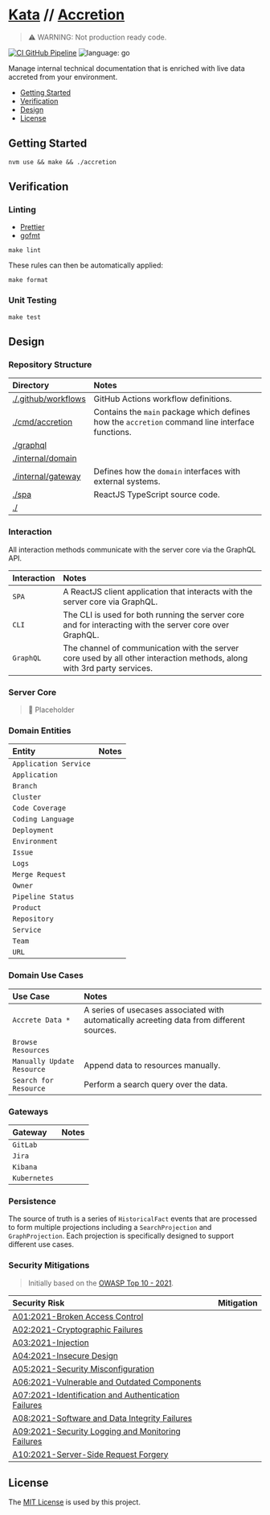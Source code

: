 # [Kata](https://github.com/dbtedman/kata) // [Accretion](https://github.com/dbtedman/kata-accretion)

> ⚠️ WARNING: Not production ready code.

[![CI GitHub Pipeline](https://img.shields.io/github/workflow/status/dbtedman/kata-accretion/ci?style=for-the-badge&logo=github&label=ci)](https://github.com/dbtedman/kata-accretion/actions/workflows/ci.yml)
![language: go](https://img.shields.io/badge/language-go-blue.svg?style=for-the-badge&logo=go)

Manage internal technical documentation that is enriched with live data accreted from your environment.

-   [Getting Started](#getting-started)
-   [Verification](#verification)
-   [Design](#design)
-   [License](#license)

## Getting Started

```shell
nvm use && make && ./accretion
```

## Verification

### Linting

-   [Prettier](https://prettier.io)
-   [gofmt](https://pkg.go.dev/cmd/gofmt)

```shell
make lint
```

These rules can then be automatically applied:

```shell
make format
```

### Unit Testing

```shell
make test
```

## Design

### Repository Structure

| Directory                                  | Notes                                                                                           |
| :----------------------------------------- | :---------------------------------------------------------------------------------------------- |
| [./.github/workflows](./.github/workflows) | GitHub Actions workflow definitions.                                                            |
| [./cmd/accretion](./cmd/accretion)         | Contains the `main` package which defines how the `accretion` command line interface functions. |
| [./graphql](./graphql)                     |                                                                                                 |
| [./internal/domain](./internal/domain)     |                                                                                                 |
| [./internal/gateway](./internal/gateway)   | Defines how the `domain` interfaces with external systems.                                      |
| [./spa](./spa)                             | ReactJS TypeScript source code.                                                                 |
| [./](./)                                   |                                                                                                 |

### Interaction

All interaction methods communicate with the server core via the GraphQL API.

| Interaction | Notes                                                                                                                   |
| :---------- | :---------------------------------------------------------------------------------------------------------------------- |
| `SPA`       | A ReactJS client application that interacts with the server core via GraphQL.                                           |
| `CLI`       | The CLI is used for both running the server core and for interacting with the server core over GraphQL.                 |
| `GraphQL`   | The channel of communication with the server core used by all other interaction methods, along with 3rd party services. |

### Server Core

> 🚧 Placeholder

### Domain Entities

| Entity                | Notes |
| :-------------------- | :---- |
| `Application Service` |       |
| `Application`         |       |
| `Branch`              |       |
| `Cluster`             |       |
| `Code Coverage`       |       |
| `Coding Language`     |       |
| `Deployment`          |       |
| `Environment`         |       |
| `Issue`               |       |
| `Logs`                |       |
| `Merge Request`       |       |
| `Owner`               |       |
| `Pipeline Status`     |       |
| `Product`             |       |
| `Repository`          |       |
| `Service`             |       |
| `Team`                |       |
| `URL`                 |       |

### Domain Use Cases

| Use Case                   | Notes                                                                                     |
| :------------------------- | :---------------------------------------------------------------------------------------- |
| `Accrete Data *`           | A series of usecases associated with automatically acreeting data from different sources. |
| `Browse Resources`         |                                                                                           |
| `Manually Update Resource` | Append data to resources manually.                                                        |
| `Search for Resource`      | Perform a search query over the data.                                                     |

### Gateways

| Gateway      | Notes |
| :----------- | :---- |
| `GitLab`     |       |
| `Jira`       |       |
| `Kibana`     |       |
| `Kubernetes` |       |

### Persistence

The source of truth is a series of `HistoricalFact` events that are processed to form multiple projections including
a `SearchProjection` and `GraphProjection`. Each projection is specifically designed to support different use cases.

### Security Mitigations

> Initially based on the [OWASP Top 10 - 2021](https://owasp.org/www-project-top-ten/).

| Security Risk                                                                                                                       | Mitigation |
| :---------------------------------------------------------------------------------------------------------------------------------- | :--------- |
| [A01:2021-Broken Access Control](https://owasp.org/Top10/A01_2021-Broken_Access_Control/)                                           |            |
| [A02:2021-Cryptographic Failures](https://owasp.org/Top10/A02_2021-Cryptographic_Failures/)                                         |            |
| [A03:2021-Injection](https://owasp.org/Top10/A03_2021-Injection/)                                                                   |            |
| [A04:2021-Insecure Design](https://owasp.org/Top10/A04_2021-Insecure_Design/)                                                       |            |
| [A05:2021-Security Misconfiguration](https://owasp.org/Top10/A05_2021-Security_Misconfiguration/)                                   |            |
| [A06:2021-Vulnerable and Outdated Components](https://owasp.org/Top10/A06_2021-Vulnerable_and_Outdated_Components/)                 |            |
| [A07:2021-Identification and Authentication Failures](https://owasp.org/Top10/A07_2021-Identification_and_Authentication_Failures/) |            |
| [A08:2021-Software and Data Integrity Failures](https://owasp.org/Top10/A08_2021-Software_and_Data_Integrity_Failures/)             |            |
| [A09:2021-Security Logging and Monitoring Failures](https://owasp.org/Top10/A09_2021-Security_Logging_and_Monitoring_Failures/)     |            |
| [A10:2021-Server-Side Request Forgery](https://owasp.org/Top10/A10_2021-Server-Side_Request_Forgery_%28SSRF%29/)                    |            |

## License

The [MIT License](./LICENSE.md) is used by this project.
